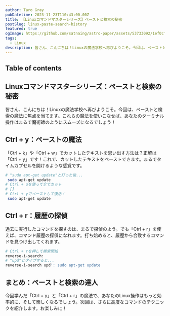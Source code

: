 ```yaml
---
author: Taro Gray
pubDatetime: 2023-11-23T110:43:00.00Z
title: 【Linuxコマンドマスターシリーズ】ペーストと検索の秘密
postSlug: linux-paste-search-history
featured: true
ogImage: https://github.com/satnaing/astro-paper/assets/53733092/1ef0cf03-8137-4d67-ac81-84a032119e3a
tags:
  - Linux
description: 皆さん、こんにちは！Linuxの魔法学校へ再びようこそ。今回は、ペーストと検索の魔法に焦点を当てます。これらの魔法を使いこなせば、あなたのターミナル操作はまるで魔術師のようにスムーズになるでしょう！
---
```


## Table of contents

## Linuxコマンドマスターシリーズ：ペーストと検索の秘密

皆さん、こんにちは！Linuxの魔法学校へ再びようこそ。今回は、ペーストと検索の魔法に焦点を当てます。これらの魔法を使いこなせば、あなたのターミナル操作はまるで魔術師のようにスムーズになるでしょう！

## Ctrl + y：ペーストの魔法

「Ctrl + k」や「Ctrl + w」でカットしたテキストを思い出す方法は？正解は「Ctrl + y」です！これで、カットしたテキストをペーストできます。まるでタイムカプセルを開けるような感覚です。

```bash
# "sudo apt-get update"と打った後...
 sudo apt-get update
# Ctrl + uを使って全てカット
# []
# Ctrl + yでペーストして復活！
 sudo apt-get update
```

## Ctrl + r：履歴の探偵

過去に実行したコマンドを探すのは、まるで探偵のよう。でも「Ctrl + r」を使えば、コマンド履歴の探偵になれます。打ち始めると、履歴から合致するコマンドを見つけ出してくれます。

```bash
# Ctrl + rを押して検索開始
reverse-i-search:
# "upd"とタイプすると...
reverse-i-search upd': sudo apt-get update
```

## まとめ：ペーストと検索の達人

今回学んだ「Ctrl + y」と「Ctrl + r」の魔法で、あなたのLinux操作はもっと効率的に、そして楽しくなるでしょう。次回は、さらに高度なコマンドのテクニックを紹介します。お楽しみに！
